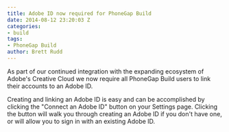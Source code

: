 ```yaml
---
title: Adobe ID now required for PhoneGap Build
date: 2014-08-12 23:20:03 Z
categories:
- build
tags:
- PhoneGap Build
author: Brett Rudd
---
```


As part of our continued integration with the expanding ecosystem of Adobe's
Creative Cloud we now require all PhoneGap Build users to link their accounts
to an Adobe ID.

Creating and linking an Adobe ID is easy and can be accomplished by clicking
the "Connect an Adobe ID" button on your Settings page.  Clicking the button
will walk you through creating an Adobe ID if you don't have one, or will allow
you to sign in with an existing Adobe ID.
